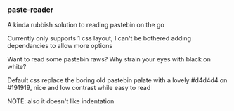 ### paste-reader

A kinda rubbish solution to reading pastebin on the go

Currently only supports 1 css layout, I can't be bothered adding dependancies to allow more options

Want to read some pastebin raws? Why strain your eyes with black on white?

Default css replace the boring old pastebin palate with a lovely #d4d4d4 on #191919, nice and low contrast while easy to read

NOTE: also it doesn't like indentation
